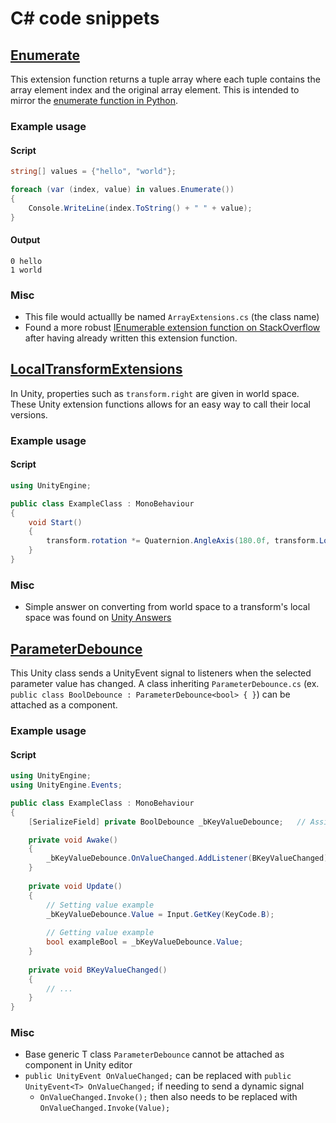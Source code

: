 # C# code snippets

## [Enumerate](Enumerate.cs)

This extension function returns a tuple array where each tuple contains the array element index and the original array element. This is intended to mirror the [enumerate function in Python](https://docs.python.org/3/library/functions.html?highlight=enumerate#enumerate).

### Example usage

#### Script

```cs
string[] values = {"hello", "world"};

foreach (var (index, value) in values.Enumerate())
{
    Console.WriteLine(index.ToString() + " " + value);
}
```

#### Output

```
0 hello
1 world
```

### Misc

- This file would actuallly be named `ArrayExtensions.cs` (the class name)
- Found a more robust [IEnumerable extension function on StackOverflow](https://stackoverflow.com/a/45239105) after having already written this extension function.

## [LocalTransformExtensions](LocalTransformExtensions.cs)

In Unity, properties such as `transform.right` are given in world space. These Unity extension functions allows for an easy way to call their local versions.

### Example usage

#### Script

```cs
using UnityEngine;

public class ExampleClass : MonoBehaviour
{
    void Start()
    {
        transform.rotation *= Quaternion.AngleAxis(180.0f, transform.LocalRight());
    }
}
```

### Misc

- Simple answer on converting from world space to a transform's local space was found on [Unity Answers](https://answers.unity.com/questions/316918/local-forward.html)

## [ParameterDebounce](ParameterDebounce.cs)

This Unity class sends a UnityEvent signal to listeners when the selected parameter value has changed. A class inheriting `ParameterDebounce.cs` (ex. `public class BoolDebounce : ParameterDebounce<bool> { }`) can be attached as a component.

### Example usage

#### Script

```cs
using UnityEngine;
using UnityEngine.Events;

public class ExampleClass : MonoBehaviour
{
    [SerializeField] private BoolDebounce _bKeyValueDebounce;   // Assign in editor

    private void Awake()
    {
        _bKeyValueDebounce.OnValueChanged.AddListener(BKeyValueChanged);
    }
    
    private void Update()
    {
        // Setting value example
        _bKeyValueDebounce.Value = Input.GetKey(KeyCode.B);
        
        // Getting value example
        bool exampleBool = _bKeyValueDebounce.Value;
    }
    
    private void BKeyValueChanged()
    {
        // ...
    }
}
```

### Misc

- Base generic T class `ParameterDebounce` cannot be attached as component in Unity editor
- `public UnityEvent OnValueChanged;` can be replaced with `public UnityEvent<T> OnValueChanged;` if needing to send a dynamic signal
    - `OnValueChanged.Invoke();` then also needs to be replaced with `OnValueChanged.Invoke(Value);`
